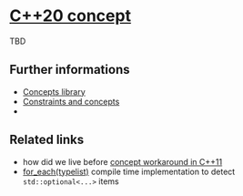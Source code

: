 # [C++20 concept](https://en.cppreference.com/w/cpp/language/constraints.html)
TBD


## Further informations
* [Concepts library](https://en.cppreference.com/w/cpp/concepts.html)
* [Constraints and concepts](https://en.cppreference.com/w/cpp/language/constraints.html)
* 

## Related links
* how did we live before [concept workaround in C++11](../concept%20(pceudo))
* [for_each(typelist)](./for_each) compile time implementation to detect `std::optional<...>` items 

